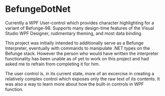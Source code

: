 # BefungeDotNet

Currently a WPF User-control which provides character highlighting for a variant of Befunge-98. Supports many design-time features of the Visual Studio WPF Designer, rudimentary theming, and most data binding. 

This project was initially intended to additionally serve as a Befunge Interpreter, eventually with commands to manipulate .NET types on the Befunge stack. However the person who would have written the interpreter functionality has been unable as of yet to work on this project and had asked me to refrain from completing it for him. 

The user control is, in its current state, more of an excercise in creating a relatively complex control which exposes only the raw text of its contents. It was also a way to learn more about how the built-in controls in WPF function.
